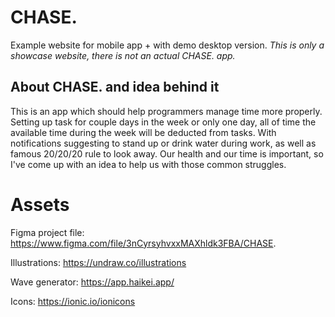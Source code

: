 # CHASE.

Example website for mobile app + with demo desktop version.
_This is only a showcase website, there is not an actual CHASE. app._

## About CHASE. and idea behind it

This is an app which should help programmers manage time more properly. Setting up task for couple days in the week or only one day, all of time the available time during the week will be deducted from tasks.
With notifications suggesting to stand up or drink water during work, as well as famous 20/20/20 rule to look away.
Our health and our time is important, so I've come up with an idea to help us with those common struggles.

# Assets

Figma project file: https://www.figma.com/file/3nCyrsyhvxxMAXhldk3FBA/CHASE.

Illustrations: https://undraw.co/illustrations

Wave generator: https://app.haikei.app/

Icons: https://ionic.io/ionicons
